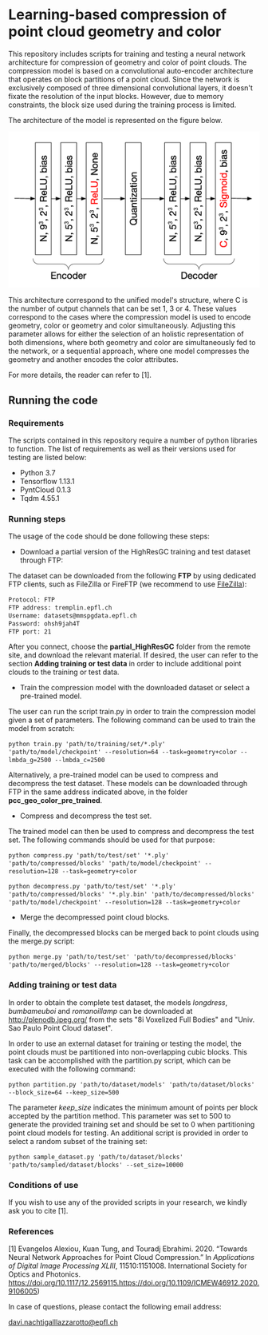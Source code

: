 # Learning-based compression of point cloud geometry and color

This repository includes scripts for training and testing a neural network architecture for compression of geometry and color of point clouds. The compression model is based on a convolutional auto-encoder architecture that operates on block partitions of a point cloud. Since the network is exclusively composed of three dimensional convolutional layers, it doesn't fixate the resolution of the input blocks. However, due to memory constraints, the block size used during the training process is limited. 

The architecture of the model is represented on the figure below. 

![autoencoder_architecture](images/autoencoder_architecture.tiff)

This architecture correspond to the unified model's structure, where C is the number of output channels that can be set 1, 3 or 4. These values correspond to the cases where the compression model is used to encode geometry, color or geometry and color simultaneously. Adjusting this parameter allows for either the selection of an holistic representation of both dimensions, where both geometry and color are simultaneously fed to the network, or a sequential approach, where one model compresses the geometry and another encodes the color attributes.

For more details, the reader can refer to [1].

## Running the code

### Requirements 

The scripts contained in this repository require a number of python libraries to function. The list of requirements as well as their versions used for testing are listed below:

* Python 3.7
* Tensorflow 1.13.1
* PyntCloud 0.1.3
* Tqdm 4.55.1

### Running steps

The usage of the code should be done following these steps:

* Download a partial version of the HighResGC training and test dataset through FTP:

The  dataset can be downloaded from the following **FTP** by using dedicated FTP clients, such as FileZilla or FireFTP (we recommend to use [FileZilla](https://filezilla-project.org/)):

```
Protocol: FTP
FTP address: tremplin.epfl.ch
Username: datasets@mmspgdata.epfl.ch
Password: ohsh9jah4T
FTP port: 21
```

After you connect, choose the **partial_HighResGC** folder from the remote site, and download the relevant material. If desired, the user can refer to the section **Adding training or test data** in order to include additional point clouds to the training or test data. 

* Train the compression model with the downloaded dataset or select a pre-trained model. 

The user can run the script train.py in order to train the compression model given a set of parameters. The following command can be used to train the model from scratch:

```shell
python train.py 'path/to/training/set/*.ply' 'path/to/model/checkpoint' --resolution=64 --task=geometry+color --lmbda_g=2500 --lmbda_c=2500
```

Alternatively, a pre-trained model can be used to compress and decompress the test dataset. These models can be downloaded through FTP in the same address indicated above, in the folder **pcc_geo_color_pre_trained**.

* Compress and decompress the test set. 

The trained model can then be used to compress and decompress the test set. The following commands should be used for that purpose:

```shell
python compress.py 'path/to/test/set' '*.ply' 'path/to/compressed/blocks' 'path/to/model/checkpoint' --resolution=128 --task=geometry+color
```

```shell
python decompress.py 'path/to/test/set' '*.ply' 'path/to/compressed/blocks' '*.ply.bin' 'path/to/decompressed/blocks' 'path/to/model/checkpoint' --resolution=128 --task=geometry+color
```

* Merge the decompressed point cloud blocks. 

Finally, the decompressed blocks can be merged back to point clouds using the merge.py script:

```shell
python merge.py 'path/to/test/set' 'path/to/decompressed/blocks' 'path/to/merged/blocks' --resolution=128 --task=geometry+color
```

### Adding training or test data

In order to obtain the complete test dataset, the models *longdress*, *bumbameuboi* and *romanoillamp* can be downloaded at http://plenodb.jpeg.org/ from the sets "8i Voxelized Full Bodies" and "Univ. Sao Paulo Point Cloud dataset".

In order to use an external dataset for training or testing the model, the point clouds must be partitioned into non-overlapping cubic blocks. This task can be accomplished with the partition.py script, which can be executed with the following command:

```shell
python partition.py 'path/to/dataset/models' 'path/to/dataset/blocks' --block_size=64 --keep_size=500
```

The parameter *keep_size* indicates the minimum amount of points per block accepted by the partition method. This parameter was set to 500 to generate the provided training set and should be set to 0 when partitioning point cloud models for testing. An additional script is provided in order to select a random subset of the training set:

```shell
python sample_dataset.py 'path/to/dataset/blocks' 'path/to/sampled/dataset/blocks' --set_size=10000 
```

### Conditions of use

If you wish to use any of the provided scripts in your research, we kindly ask you to cite [1].

### References

[1] Evangelos Alexiou, Kuan Tung, and Touradj Ebrahimi. 2020. “Towards Neural Network Approaches for Point Cloud Compression.” In *Applications of Digital Image Processing XLIII*, 11510:1151008. International Society for Optics and Photonics. https://doi.org/10.1117/12.2569115.https://doi.org/10.1109/ICMEW46912.2020.9106005)



In case of questions, please contact the following email address:

davi.nachtigalllazzarotto@epfl.ch